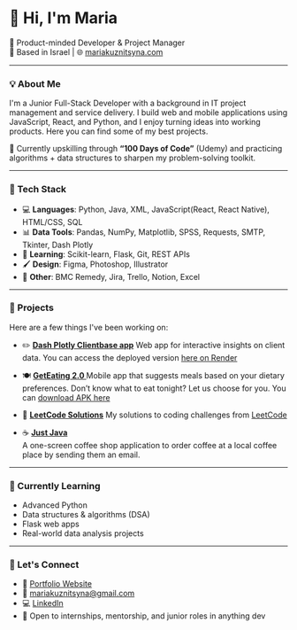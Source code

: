 # 👋 Hi, I'm Maria

🎯 Product-minded Developer & Project Manager  
📍 Based in Israel | 🌐 [mariakuznitsyna.com](https://www.mariakuznitsyna.com)

---

### 💡 About Me

I'm a Junior Full-Stack Developer with a background in IT project management and service delivery. I build web and mobile applications using JavaScript, React, and Python, and I enjoy turning ideas into working products. Here you can find some of my best projects. 

🔧 Currently upskilling through **“100 Days of Code”** (Udemy) and practicing algorithms + data structures to sharpen my problem-solving toolkit.

---

### 🧰 Tech Stack

- 💻 **Languages**: Python, Java, XML, JavaScript(React, React Native), HTML/CSS, SQL
- 📊 **Data Tools**: Pandas, NumPy, Matplotlib, SPSS, Requests, SMTP, Tkinter, Dash Plotly
- 🧠 **Learning**: Scikit-learn, Flask, Git, REST APIs  
- 🖌️ **Design**: Figma, Photoshop, Illustrator  
- 🧩 **Other**: BMC Remedy, Jira, Trello, Notion, Excel

---

### 🚀 Projects

Here are a few things I've been working on:

- ✏️ **[Dash Plotly Clientbase app](https://github.com/mariakuznitsyna/dash-app-clientdata-v2/tree/main)**
  Web app for interactive insights on client data. You can access the deployed version [here on Render](https://dash-app-clientdata-v2.onrender.com/)

- 🍽️ **[GetEating 2.0 ](https://github.com/mariakuznitsyna/GetEating-2.0-Public)**
  Mobile app that suggests meals based on your dietary preferences. Don’t know what to eat tonight? Let us choose for you. You can [download APK here](https://drive.google.com/drive/folders/1Tgqpp-9BUCMondQC7toVGpmRQRrJhlFU?usp=sharing)
  
- 🧠 **[LeetCode Solutions](https://github.com/mariakuznitsyna/leetcode-solutions)**
  My solutions to coding challenges from [LeetCode](https://leetcode.com)
  
- ☕ **[Just Java](https://github.com/mariakuznitsyna/JustJava)**  
  A one-screen coffee shop application to order coffee at a local coffee place by sending them an email. 

---

### 🌱 Currently Learning

- Advanced Python
- Data structures & algorithms (DSA)
- Flask web apps
- Real-world data analysis projects

---

### 💬 Let's Connect

- 💼 [Portfolio Website](https://www.mariakuznitsyna.com)  
- 📧 mariakuznitsyna@gmail.com  
- 💻 [LinkedIn](https://www.linkedin.com/in/mariakuznitsyna/)  
- 🧠 Open to internships, mentorship, and junior roles in anything dev
